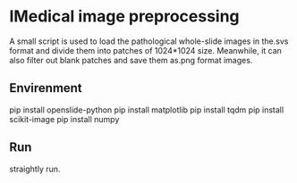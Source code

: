 # IMedical image preprocessing
A small script is used to load the pathological whole-slide images in the.svs format and divide them into patches of 1024*1024 size. Meanwhile, it can also filter out blank patches and save them as.png format images.

## Envirenment
pip install openslide-python
pip install matplotlib
pip install tqdm
pip install scikit-image
pip install numpy
## Run
straightly run.
